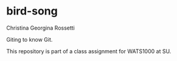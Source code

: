 # bird-song
Christina Georgina Rossetti

Giting to know Git.

This repository is part of a class assignment for WATS1000 at SU.
